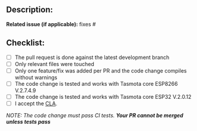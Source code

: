 ## Description:

**Related issue (if applicable):** fixes #<Tasmota issue number goes here>

## Checklist:
  - [ ] The pull request is done against the latest development branch
  - [ ] Only relevant files were touched
  - [ ] Only one feature/fix was added per PR and the code change compiles without warnings
  - [ ] The code change is tested and works with Tasmota core ESP8266 V.2.7.4.9
  - [ ] The code change is tested and works with Tasmota core ESP32 V.2.0.12
  - [ ] I accept the [CLA](https://github.com/arendst/Tasmota/blob/development/CONTRIBUTING.md#contributor-license-agreement-cla).

_NOTE: The code change must pass CI tests. **Your PR cannot be merged unless tests pass**_

